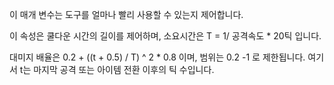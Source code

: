 이 매개 변수는 도구를 얼마나 빨리 사용할 수 있는지 제어합니다.

이 속성은 쿨다운 시간의 길이를 제어하며, 소요시간은 T = 1/ 공격속도 * 20틱 입니다.

대미지 배율은 0.2 + ((t + 0.5) / T) ^ 2 * 0.8 이며, 범위는 0.2 -1 로 제한됩니다. 여기서 t는 마지막 공격 또는 아이템 전환 이후의 틱 수입니다.